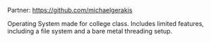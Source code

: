Partner: https://github.com/michaelgerakis

Operating System made for college class.
Includes limited features, including a file system and a bare metal threading setup.
